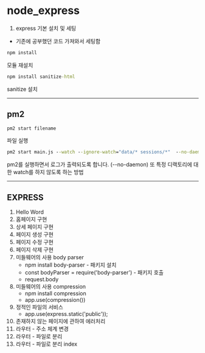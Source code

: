 # node_express

1. express 기본 설치 및 세팅

- 기존에 공부했던 코드 가져와서 세팅함

```cmd
npm install
```

모듈 재설치

```cmd
npm install sanitize-html
```

sanitize 설치

---

## pm2

```cmd
pm2 start filename
```

파일 실행

```cmd
pm2 start main.js --watch --ignore-watch="data/* sessions/*"  --no-daemon
```

pm2를 실행하면서 로그가 출력되도록 합니다. (--no-daemon) 또 특정 디랙토리에 대한 watch를 하지 않도록 하는 방법

---

## EXPRESS

1. Hello Word
2. 홈페이지 구현
3. 상세 페이지 구현
4. 페이지 생성 구현
5. 페이지 수정 구현
6. 페이지 삭제 구현
7. 미들웨어의 사용 body parser
   - npm install body-parser - 패키지 설치
   - const bodyParser = require('body-parser') - 패키지 호출
   - request.body
8. 미들웨어의 사용 compression
   - npm install compression
   - app.use(compression())
9. 정적인 파일의 서비스
   - app.use(express.static('public'));
10. 존재하지 않는 페이지에 관하여 에러처리
11. 라우터 - 주소 체계 변경
12. 라우터 - 파일로 분리
13. 라우터 - 파일로 분리 index
